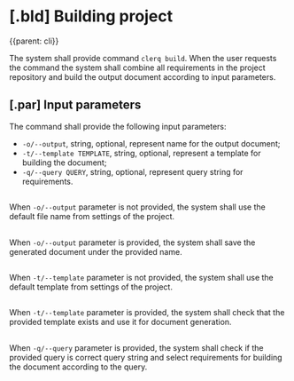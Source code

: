 # [.bld] Building project
{{parent: cli}}

The system shall provide command `clerq build`. When the user requests the command the system shall combine all requirements in the project repository and build the output document according to input parameters.

## [.par] Input parameters

The command shall provide the following input parameters:

* `-o/--output`, string, optional, represent name for the output document;
* `-t/--template TEMPLATE`, string, optional, represent a template for building the document;
* `-q/--query QUERY`, string, optional, represent query string for requirements.

##

When `-o/--output` parameter is not provided, the system shall use the default file name from settings of the project.

##

When `-o/--output` parameter is provided, the system shall save the generated document under the provided name.

##

When `-t/--template` parameter is not provided, the system shall use the default template from settings of the project.

##

When `-t/--template` parameter is provided, the system shall check that the provided template exists and use it for document generation.

##

When `-q/--query` parameter is provided, the system shall check if the provided query is correct query string and select requirements for building the document according to the query.
